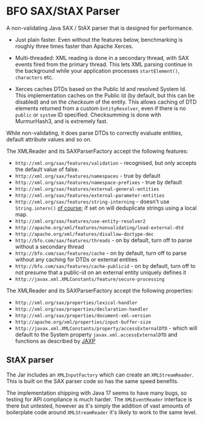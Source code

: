 # BFO SAX/StAX Parser

A non-validating Java SAX / StAX parser that is designed for performance.

* Just plain faster. Even without the features below, benchmarking is
  roughly three times faster than Apache Xerces.

* Multi-threaded: XML reading is done in a secondary thread, with SAX events
  fired from the primary thread. This lets XML parsing continue in the
  background while your application processes `startElement()`, `characters`
  etc.

* Xerces caches DTDs based on the Public Id and resolved System Id. This
  implementation caches on the Public Id (by default, but this can be disabled) and
  on the _checksum_ of the entity. This allows caching of DTD elements returned
  from a custom `EntityResolver`, even if there is no `public` or `system`
  ID specified. Checksumming is done with MurmurHash3, and is extremely fast.

While non-validating, it does parse DTDs to correctly evaluate entities, default attribute values and so on.

The XMLReader and its SAXParserFactory accept the following features:

  * `http://xml.org/sax/features/validation` - recognised, but only accepts the default value of false.
  * `http://xml.org/sax/features/namespaces` - true by default
  * `http://xml.org/sax/features/namespace-prefixes` - true by default
  * `http://xml.org/sax/features/external-general-entities`
  * `http://xml.org/sax/features/external-parameter-entities`
  * `http://xml.org/sax/features/string-interning` - doesn't use <code>String.intern()</code> [of course](https://shipilev.net/jvm/anatomy-quarks/10-string-intern/); if set on will deduplicate strings using a local map.
  * `http://xml.org/sax/features/use-entity-resolver2`
  * `http://apache.org/xml/features/nonvalidating/load-external-dtd`
  * `http://apache.org/xml/features/disallow-doctype-dec`
  * `http://bfo.com/sax/features/threads` - on by default, turn off to parse without a secondary thread
  * `http://bfo.com/sax/features/cache` - on by default, turn off to parse without any caching for DTDs or external entities
  * `http://bfo.com/sax/features/cache-publicid` - on by default, turn off to not presume that a public-id on an external entity uniquely defines it
  * `http://javax.xml.XMLConstants/feature/secure-processing`

The XMLReader and its SAXParserFactory accept the following properties:

  * `http://xml.org/sax/properties/lexical-handler`
  * `http://xml.org/sax/properties/declaration-handler`
  * `http://xml.org/sax/properties/document-xml-version`
  * `http://apache.org/xml/properties/input-buffer-size`
  * `http://javax.xml.XMLConstants/property/accessExternalDTD` - which will default to the System property `javax.xml.accessExternalDTD` and functions as described by [JAXP](https://docs.oracle.com/javase/tutorial/jaxp/properties/properties.html)

## StAX parser

The Jar includes an `XMLInputFactory` which can create an `XMLStreamReader`. This is built on the
SAX parser code so has the same speed benefits.

The implementation shipping with Java 17 seems to have many bugs, so testing for API compliance
is much harder. The `XMLEventReader` interface is there but untested, however as it's simply the
addition of vast amounts of boilerplate code around `XMLStreamReader` it's likely to work to the same level.

